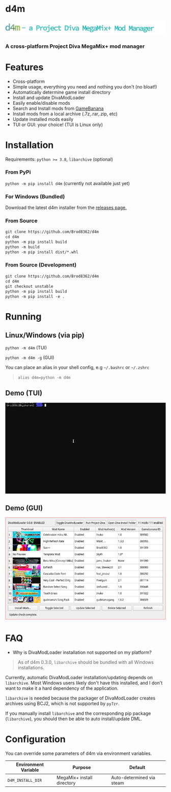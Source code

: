 d4m
===

![d4m banner](https://github.com/Brod8362/d4m/blob/main/resources/EXPORT_github.png)

### A cross-platform Project Diva MegaMix+ mod manager

Features
========

- Cross-platform
- Simple usage, everything you need and nothing you don't (no bloat!)
- Automatically determine game install directory
- Install and update DivaModLoader
- Easily enable/disable mods
- Search and Install mods from [GameBanana](https://gamebanana.com/games/16522)
- Install mods from a local archive (.7z,.rar,.zip, etc)
- Update installed mods easily
- TUI or GUI: your choice! (TUI is Linux only)

Installation
============

Requirements: `python >= 3.8`, `libarchive` (optional)

### From PyPi

`python -m pip install d4m` (currently not available just yet)

### For Windows (Bundled)

Download the latest d4m installer from the [releases page.](https://github.com/Brod8362/d4m/releases)

### From Source

```
git clone https://github.com/Brod8362/d4m
cd d4m
python -m pip install build
python -m build
python -m pip install dist/*.whl
```

### From Source (Development)
```
git clone https://github.com/Brod8362/d4m
cd d4m
git checkout unstable
python -m pip install build
python -m pip install -e .
```

Running
=======

Linux/Windows (via pip)
-----

`python -m d4m` (TUI)

`python -m d4m -g` (GUI)

You can place an alias in your shell config, e.g `~/.bashrc` or `~/.zshrc`

> `alias d4m=python -m d4m`

Demo (TUI)
-------
![d4m tui](https://github.com/Brod8362/d4m/blob/main/resources/d4m.gif)

Demo (GUI)
-----------
![d4m gui](https://github.com/Brod8362/d4m/blob/main/resources/gui.png)


FAQ
===

- Why is DivaModLoader installation not supported on my platform?

> As of d4m 0.3.0, `libarchive` should be bundled with all Windows installations.

Currently, automatic DivaModLoader installation/updating depends on `libarchive`. Most Windows users likely don't have this installed, and I don't want to make it a hard dependency of the application.

`libarchive` is needed because the packager of DivaModLoader creates archives using BCJ2, which is not supported by `py7zr`.

If you manually install `libarchive` and the corresponding pip package (`libarchive`), you should then be able to auto install/update DML.

Configuration
=============
You can override some parameters of d4m via environment variables.

| Environment Variable | Purpose                    | Default                   |
| -------------------- | -------------------------- | ------------------------- |
| `D4M_INSTALL_DIR`    | MegaMix+ install directory | Auto-determined via steam |